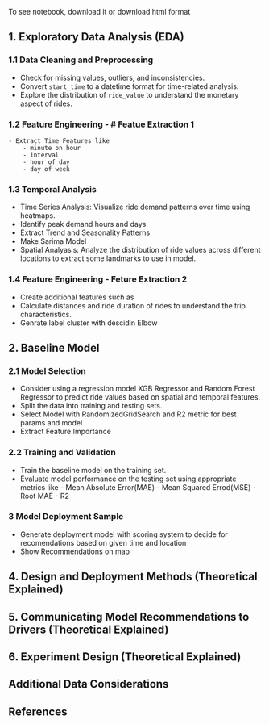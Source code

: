 To see notebook, download it or download html format

## 1. Exploratory Data Analysis (EDA)

### 1.1 Data Cleaning and Preprocessing
   - Check for missing values, outliers, and inconsistencies.
   - Convert `start_time` to a datetime format for time-related analysis.
   - Explore the distribution of `ride_value` to understand the monetary aspect of rides.

### 1.2 Feature Engineering - # Featue Extraction 1
    - Extract Time Features like
        - minute on hour
        - interval
        - hour of day
        - day of week

### 1.3 Temporal Analysis
   - Time Series Analysis: Visualize ride demand patterns over time using heatmaps.
   - Identify peak demand hours and days.
   - Extract Trend and Seasonality Patterns
   - Make Sarima Model
   - Spatial Analyasis: Analyze the distribution of ride values across different locations to extract some landmarks to use in model.

### 1.4 Feature Engineering - Feture Extraction 2
   - Create additional features such as 
   - Calculate distances and ride duration of rides to understand the trip characteristics.
   - Genrate label cluster with descidin Elbow

## 2. Baseline Model

### 2.1 Model Selection
   - Consider using a regression model XGB Regressor and Random Forest Regressor to predict ride values based on spatial and temporal features.
   - Split the data into training and testing sets.
   - Select Model with RandomizedGridSearch and R2 metric for best params and model
   - Extract Feature Importance

### 2.2 Training and Validation
   - Train the baseline model on the training set.
   - Evaluate model performance on the testing set using appropriate metrics like
    - Mean Absolute Error(MAE)
    - Mean Squared Errod(MSE)
    - Root MAE
    - R2

### 3 Model Deployment Sample
   - Generate deployment model with scoring system to decide for recomendations based on given time and location
   - Show Recommendations on map

## 4. Design and Deployment Methods (Theoretical Explained)

## 5. Communicating Model Recommendations to Drivers (Theoretical Explained)

## 6. Experiment Design (Theoretical Explained)

## Additional Data Considerations

## References